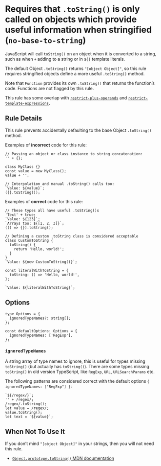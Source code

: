 Requires that `.toString()` is only called on objects which provide useful information when stringified (`no-base-to-string`)
=============================================================================================================================

JavaScript will call `toString()` on an object when it is converted to a string, such as when `+` adding to a string or in `${}` template literals.

The default Object `.toString()` returns `"[object Object]"`, so this rule requires stringified objects define a more useful `.toString()` method.

Note that `Function` provides its own `.toString()` that returns the function’s code. Functions are not flagged by this rule.

This rule has some overlap with [`restrict-plus-operands`](./restrict-plus-operands.md) and [`restrict-template-expressions`](./restrict-template-expressions.md).

Rule Details
------------

This rule prevents accidentally defaulting to the base Object `.toString()` method.

Examples of **incorrect** code for this rule:

    // Passing an object or class instance to string concatenation:
    '' + {};

    class MyClass {}
    const value = new MyClass();
    value + '';

    // Interpolation and manual .toString() calls too:
    `Value: ${value}`;
    ({}.toString());

Examples of **correct** code for this rule:

    // These types all have useful .toString()s
    'Text' + true;
    `Value: ${123}`;
    `Arrays too: ${[1, 2, 3]}`;
    (() => {}).toString();

    // Defining a custom .toString class is considered acceptable
    class CustomToString {
      toString() {
        return 'Hello, world!';
      }
    }
    `Value: ${new CustomToString()}`;

    const literalWithToString = {
      toString: () => 'Hello, world!',
    };

    `Value: ${literalWithToString}`;

Options
-------

    type Options = {
      ignoredTypeNames?: string[];
    };

    const defaultOptions: Options = {
      ignoredTypeNames: ['RegExp'],
    };

### `ignoredTypeNames`

A string array of type names to ignore, this is useful for types missing `toString()` (but actually has `toString()`). There are some types missing `toString()` in old version TypeScript, like `RegExp`, `URL`, `URLSearchParams` etc.

The following patterns are considered correct with the default options `{ ignoredTypeNames: ["RegExp"] }`:

    `${/regex/}`;
    '' + /regex/;
    /regex/.toString();
    let value = /regex/;
    value.toString();
    let text = `${value}`;

When Not To Use It
------------------

If you don’t mind `"[object Object]"` in your strings, then you will not need this rule.

-   [`Object.prototype.toString()` MDN documentation](https://developer.mozilla.org/en-US/docs/Web/JavaScript/Reference/Global_Objects/Object/toString)
